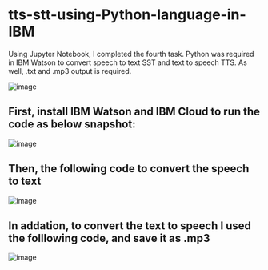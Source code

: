 # tts-stt-using-Python-language-in-IBM

Using Jupyter Notebook, I completed the fourth task. Python was required in IBM Watson to convert speech to text SST and text to speech TTS. As well, .txt and .mp3 output is required.

![image](https://user-images.githubusercontent.com/86400246/127268068-a4699881-4989-43b7-9c31-3dde72cb85ee.png)


## First, install  IBM Watson and IBM Cloud to run the code as below snapshot:
![image](https://user-images.githubusercontent.com/86400246/127267003-dcabc8f3-0340-4ed5-861a-9053f72243fd.png)

 
## Then, the following code to convert the speech to text 
![image](https://user-images.githubusercontent.com/86400246/127267751-64524cf7-59b0-4ff1-8ab3-53ad77b3fac7.png)

## In addation, to convert the text to speech I used the folllowing code, and save it as .mp3
![image](https://user-images.githubusercontent.com/86400246/127267984-1273567c-f5af-4543-83da-e02783f812a6.png)





